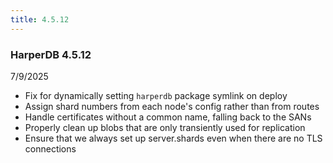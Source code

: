 ```yaml
---
title: 4.5.12
---
```


### HarperDB 4.5.12

7/9/2025

- Fix for dynamically setting `harperdb` package symlink on deploy
- Assign shard numbers from each node's config rather than from routes
- Handle certificates without a common name, falling back to the SANs
- Properly clean up blobs that are only transiently used for replication
- Ensure that we always set up server.shards even when there are no TLS connections
